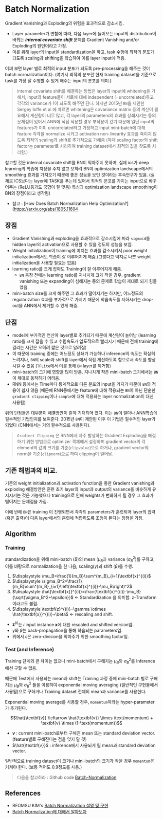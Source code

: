 # Batch Normalization

Gradient Vanishing과 Exploding의 위험을 효과적으로 감소시킴.

* Layer parameter가 변함에 따라, 다음 layer에 들어오는 input의 distribution이 바뀌는 ***internal covariate shift*** 문제를 Gradient Vanishing and/or Exploding의 원인이라고 가정.
* 이를 위해 layer의 Input을 standardization을 하고, task 수행에 최적의 분포가 되도록 scaling과 shifting을 학습하여 이를 layer input에 적용.

어찌 보면 layer 별로 최적의 input 분포가 되도록 pre-processing을 해주는 것이 batch normalization이다. (여기서 최적의 분포란 현재 training dataset을 기준으로 task를 가장 잘 수행할 수 있게 해주는 input의 분포를 의미.)

> internal covariate shift를 해결하는 방법은 layer의 input에 whitening을 가해서, input의 feature들이 서로에 대해 independent (=uncorrelated)하고 각각의 variance가 1이 되도록 해주면 된다. 하지만 2015년 `BN`을 제안한 Sergey Ioffe et al.에 따르면  whitening은 covariance matrix 등의 계산이 필요해서 계산량이 너무 많고, 각 layer의 parameters의 효과를 상쇄시키는 등의 문제점이 있어서 ANN에 직접 적용할 경우 부작용이 컸기 때문에 일단 input의 features가 이미 uncorrelated라고 가정하고 input mini-batch에 대해 feature 각각을 normalize 시키고 activation non-linearity 효과를 죽이지 않도록 최적의 scaling과 shift를 추가적으로 가해줌 (이때 scaling factor와 shift factor는 parameter로 처리하여 training dataset에서 최적의 값을 찾도록 처리함.)

참고할 것은 internal covariate shift를 BN이 막아주지 못하며, 실제 ics가 deep learning의 학습에 지장을 주지 않고 오히려 BN이 optimization landscape에서의 smoothing 효과를 가져오기 때문에 좋은 성능을 보인 것이라는 후속연구가 있음.
(실제로 ICS보다는 layer에 TASK를 푸는데 있어서 최적의 분포를 가지는 input으로 바꾸어주는 (ReLU등과도 궁합이 잘 맞음) 특성과 optimization landscape smoothing이 BN의 장점이라고 생각됨)

* 참고 : [How Does Batch Normalization Help Optimization?](https://arxiv.org/abs/1805.11604

## 장점

* Gradient Vanishing과 exploding을 효과적으로 감소시킴에 따라 `sigmoid`를 hidden layer의 activation으로 사용할 수 있을 정도의 성능을 보임.
* Weight initialization이 training에 미치는 효과를 감소시켜서 poor weight initialization에서도 학습이 잘 이루어지게 해줌.(그렇다고 억지로 나쁜 weight initialization을 사용할 필요는 없음)
* learning ratio를 크게 잡아도 Training이 잘 이루어지게 해줌.
    * `BN` 등장 전에는 learning ratio를 지나치게 크게 작을 경우, gradient vanishing 또는 expanding이 심해지는 등의 문제로 학습이 제대로 되기 힘들었음.
* mini-batch size를 크게 해주면 그 효과가 떨어지기는 하지만, 어느정도의 regularization 효과를 부가적으로 가지기 때문에 학습속도를 저하시키는 drop-out을 ANN에서 제거할 수 있게 해줌.

## 단점

* model에 부가적인 연산이 layer별로 추가되기 때문에 계산량이 늘어남 (learning ratio를 크게 잡을 수 있고 수렴속도가 압도적으로 빨리지기 때문에 전체 training에 걸리는 시간은 오히려 짧은 것으로 알려짐)
* 이 때문에 training 중에는 어느정도 상쇄가 가능하나 inference의 속도는 확실히 느려지나, `BN`의 scale과 shift를 layer에서 직접 계산하도록 함으로서 속도를 향상시킬 수 있음 (`TFLite`에서 이를 통해 `BN` layer를 제거함)
* mini-batch의 크기에 영향을 많이 받음. 지나치게 작은 mini-batch 크기에서는 `BN`이 제대로 동작하기 어려움.
* RNN 등에서는 Time마다 통계적으로 다른 분포의 input을 가지기 때문에 `BN`의 적용이 쉽지 않음 (때문에 RNN등에서는 feature에 대해 적용되는 `BN`이 아닌 단순한 `gradient clipping`이나 `sample`에 대해 적용되는 layer normalization이 대신 사용됨)

위의 단점들은 대부분이 해결방안이 같이 기재되어 있다. 이는 `BN`이 얼마나 ANN학습에 필수적인 기법인지를 보여준다. 2015년 `BN`이 제안된 이후 이 기법은 필수적인 layer가 되었다 (CNN에서는 거의 필수적으로 사용된다).

> `Gradient Clipping` 은 RNN에서 자주 발생하는 Gradient Exploding을 해결하기 위한 방법으로 optimizer 객체에서 설정하며 gradient vector의 각 element의 값의 크기를 기준(`clipvalue`)으로 하거나, gradient vector의 norm을 기준(`clipnorm`)으로 하여 clipping이 일어남.


## 기존 해법과의 비교.

기존의 weight initialization과 activation function을 통한 Gradient vanishing과 exploding 해결방안은 훈련 초기 layer의 input과 output의 variance를 비슷하게 유지시키는 것은 가능했으나 training으로 인해 weights가 변화하게 될 경우 그 효과가 떨어지는 문제점을 가짐.

이에 반해 `BN`은 training 이 진행되면서 각각의 parameters가 훈련되어 layer의 입력(혹은 출력)이 다음 layer에서의 훈련에 적합하도록 조정이 된다는 장점을 가짐.

## Algorithm

### Training

standardization을 위해 mini-batch ($B$)의 mean ($\mu_B$과 variance ($\sigma^2_B$)를 구하고, 이를 바탕으로 normalization을 한 다음, scaling($\gamma$)과 shift ($\beta$)를 수행. 

1. $\displaystyle \mu_B=\frac{1}{m_B}\sum^{m_B}_{i=1}\textbf{x}^{(i)}$
2. $\displaystyle \sigma_B^2=\frac{1}{m_B}\sum^{m_B}_{i=1}\left(\textbf{x}^{(i)}-\mu_B\right)^2$
3. $\displaystyle \hat{\textbf{x}}^{(i)}=\frac{\textbf{x}^{(i)}-\mu_B}{\sqrt{\sigma_B^2+\epsilon}}$ ← Standardization 을 의미함. z-Transform이라고도 불림.
4. $\displaystyle \textbf{z}^{(i)}=\gamma \otimes \hat{\textbf{x}}^{(i)}+\beta$ ← rescaling and shift.

* $\textbf{z}^{(i)}$는 $i$ input instance $\textbf{x}$에 대한 rescaled and shifted version임.
* $\gamma$와 $\beta$는 back-propagation을 통해 학습되는 parameters임.
* 위에서 $\epsilon$은 zero-division을 막아주기 위한 smoothing factor임.

### Test (and Inference)

Training 단계와 큰 차이는 없으나 mini-batch에서 구해지는 $\mu_B$와 $\sigma_B^2$를 Inference에선 구할 수 없음.

때문에 Test에서 사용되는 mean과 shift는 Training 과정 중에 mini-batch 별로 구해지는 $\mu_B$와 $\sigma_B^2$ 들을 이용하여 exponential moving averaging (일반적인 구현물에서 사용됨)으로 구하거나 Training dataset 전체의 mean과 variance를 사용한다.

Exponential moving average를 사용할 경우, `momentum`이라는 hyper-parameter가 추가된다. 

$$\hat{\textbf{v}} \leftarrow \hat{\textbf{v}} \times \text{momentum} + \textbf{v} \times (1-\text{momentum})$$

* $\textbf{v}$ : current mini-batch로부터 구해진 mean 또는 standard deviation vector. (feature별로 구해진다는 점을 잊지 말 것)
* $\hat{\textbf{v}}$ : inference에서 사용되게 될 mean과 standard deviation vector.

일반적으로 training dataset이 크거나 mini-batch의 크기가 작을 경우 `momentum`은 커져야 한다. (보통 적어도 0.9정도를 사용.)

> 다음을 참고하라 : Github code [Batch-Normalization](https://github.com/shuuki4/Batch-Normalization/blob/master/BatchNormalization.py)


## References


* BEOMSU KIM's [Batch Normalization 설명 및 구현](https://shuuki4.wordpress.com/2016/01/13/batch-normalization-%EC%84%A4%EB%AA%85-%EB%B0%8F-%EA%B5%AC%ED%98%84/)
* [Batch Normalization에 대해서 알아보자](https://velog.io/@choiking10/Batch-Normalization%EC%97%90-%EB%8C%80%ED%95%B4%EC%84%9C-%EC%95%8C%EC%95%84%EB%B3%B4%EC%9E%90)
